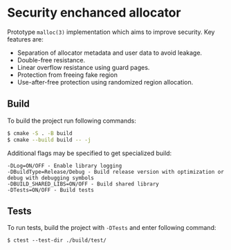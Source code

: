 # Security enchanced allocator

Prototype `malloc(3)` implementation which aims to improve security.
Key features are:
- Separation of allocator metadata and user data to avoid leakage.
- Double-free resistance.
- Linear overflow resistance using guard pages.
- Protection from freeing fake region
- Use-after-free protection using randomized region allocation.

## Build

To build the project run following commands:

```bash
$ cmake -S . -B build
$ cmake --build build -- -j
```

Additional flags may be specified to get specialized build:
```
-DLog=ON/OFF - Enable library logging
-DBuildType=Release/Debug - Build release version with optimization or debug with debugging symbols
-DBUILD_SHARED_LIBS=ON/OFF - Build shared library
-DTests=ON/OFF - Build tests
```

## Tests

To run tests, build the project with `-DTests` and enter following command:
```
$ ctest --test-dir ./build/test/
```
